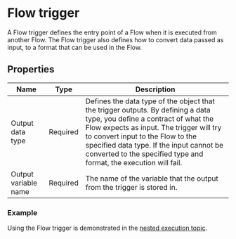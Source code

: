 # Flow trigger

A Flow trigger defines the entry point of a Flow when it is executed from another Flow.
The Flow trigger also defines how to convert data passed as input, to a format that can be used in the Flow. 

## Properties

| Name                 | Type       | Description                                                   |
|----------------------|------------|---------------------------------------------------------------|
| Output data type     | Required   | Defines the data type of the object that the trigger outputs. By defining a data type, you define a contract of what the Flow expects as input. The trigger will try to convert input to the Flow to the specified data type. If the input cannot be converted to the specified type and format, the execution will fail. |
| Output variable name | Required   | The name of the variable that the output from the trigger is stored in. |

### Example

Using the Flow trigger is demonstrated in the [nested execution topic](../flows/running-flows/nested-execution.md).